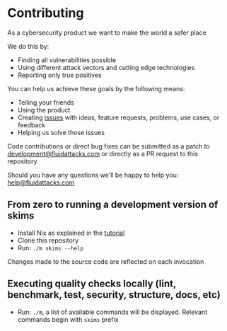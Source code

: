 # Contributing

As a cybersecurity product we want to make the world a safer place

We do this by:
- Finding all vulnerabilities possible
- Using different attack vectors and cutting edge technologies
- Reporting only true positives

You can help us achieve these goals by the following means:
- Telling your friends
- Using the product
- Creating [issues](https://gitlab.com/fluidattacks/product/-/issues) with ideas, feature requests,
  problems, use cases, or feedback
- Helping us solve those issues

Code contributions or direct bug fixes can be submitted as a patch to
development@fluidattacks.com
or directly as a PR request to this repository.

Should you have any questions we'll be happy to help you: help@fluidattacks.com

## From zero to running a development version of skims

- Install Nix as explained in the [tutorial](https://nixos.org/download.html)
- Clone this repository
- Run: `./m skims --help`

Changes made to the source code are reflected on each invocation

## Executing quality checks locally (lint, benchmark, test, security, structure, docs, etc)

- Run: `./m`, a list of available commands will be displayed.
  Relevant commands begin with `skims` prefix
